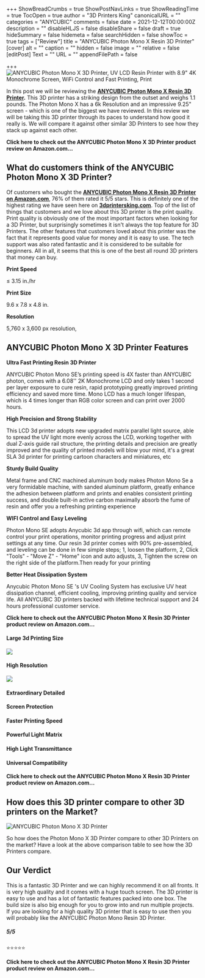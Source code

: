 +++
ShowBreadCrumbs = true
ShowPostNavLinks = true
ShowReadingTime = true
TocOpen = true
author = "3D Printers King"
canonicalURL = ""
categories = "ANYCUBIC"
comments = false
date = 2021-12-12T00:00:00Z
description = ""
disableHLJS = false
disableShare = false
draft = true
hideSummary = false
hidemeta = false
searchHidden = false
showToc = true
tags = ["Review"]
title = "ANYCUBIC Photon Mono X Resin 3D Printer"
[cover]
alt = ""
caption = ""
hidden = false
image = ""
relative = false
[editPost]
Text = ""
URL = ""
appendFilePath = false

+++
![ANYCUBIC Photon Mono X 3D Printer, UV LCD Resin Printer with 8.9" 4K Monochrome Screen, WiFi Control and Fast Printing, Print](https://images-na.ssl-images-amazon.com/images/I/61NfUXG4pLL._AC_UL604_SR604,400_.jpg)

In this post we will be reviewing the [**ANYCUBIC Photon Mono X Resin 3D Printer**](#)**.**  This 3D printer has a striking design from the outset and weighs 1.1 pounds.  The Photon Mono X has a 6k Resolution and an impressive 9.25" screen - which is one of the biggest we have reviewed.  In this review we will be taking this 3D printer through its paces to understand how good it really is.  We will compare it against other similar 3D Printers to see how they stack up against each other.

**Click here to check out the ANYCUBIC Photon Mono X 3D Printer product review on Amazon.com...**

## What do customers think of the ANYCUBIC Photon Mono X 3D Printer?

Of customers who bought the [**ANYCUBIC Photon Mono X Resin 3D Printer on Amazon.com**](), 76% of them rated it 5/5 stars.  This is definitely one of the highest rating we have seen here on [**3dprintersking.com**](3dprintersking.com).  Top of the list of things that customers and we love about this 3D printer is the print quality.  Print quality is obviously one of the most important factors when looking for a 3D Printer, but surprisingly sometimes it isn't always the top feature for 3D Printers.  The other features that customers loved about this printer was the fact that it represents good value for money and it is easy to use.  The tech support was also rated fantastic and it is considered to be suitable for beginners.  All in all, it seems that this is one of the best all round 3D printers that money can buy.

**Print Speed**

≤ 3.15 in./hr

**Print Size**

9\.6 x 7.8 x 4.8 in.

**Resolution**

5,760 x 3,600 px resolution,

## ANYCUBIC Photon Mono X 3D Printer Features

**Ultra Fast Printing Resin 3D Printer**

ANYCUBIC Photon Mono SE’s printing speed is 4X faster than ANYCUBIC photon, comes with a 6.08'' 2K Monochrome LCD and only takes 1 second per layer exposure to cure resin, rapid prototyping greatly improved printing efficiency and saved more time. Mono LCD has a much longer lifespan, which is 4 times longer than RGB color screen and can print over 2000 hours.

**High Precision and Strong Stability**

This LCD 3d printer adopts new upgraded matrix parallel light source, able to spread the UV light more evenly across the LCD, working together with dual Z-axis guide rail structure, the printing details and precision are greatly improved and the quality of printed models will blow your mind, it's a great SLA 3d printer for printing cartoon characters and miniatures, etc

**Sturdy Build Quality**

Metal frame and CNC machined aluminum body makes Photon Mono Se a very formidable machine, with sanded aluminum platform, greatly enhance the adhesion between platform and prints and enables consistent printing success, and double built-in active carbon maximally absorb the fume of resin and offer you a refreshing printing experience

**WIFI Control and Easy Leveling**

Photon Mono SE adopts Anycubic 3d app through wifi, which can remote control your print operations, monitor printing progress and adjust print settings at any time. Our resin 3d printer comes with 90% pre-assembled, and leveling can be done in few simple steps; 1, loosen the platform, 2, Click "Tools" - "Move Z" - "Home" icon and auto adjusts, 3, Tighten the screw on the right side of the platform.Then ready for your printing

**Better Heat Dissipation System**

Anycubic Photon Mono SE 's UV Cooling System has exclusive UV heat dissipation channel, efficient cooling, improving printing quality and service life. All ANYCUBIC 3D printers backed with lifetime technical support and 24 hours professional customer service.

**Click here to check out the ANYCUBIC Photon Mono X Resin 3D Printer product review on Amazon.com...**

#### Large 3d Printing Size

![](https://m.media-amazon.com/images/I/61Cqwxcu2WL._SX522_.jpg)

#### High Resolution

![](https://m.media-amazon.com/images/I/71hAur0PYzL._SX522_.jpg)

#### Extraordinary Detailed

#### Screen Protection

#### Faster Printing Speed

#### Powerful Light Matrix

#### High Light Transmittance

#### Universal Compatibility

**Click here to check out the ANYCUBIC Photon Mono X Resin 3D Printer product review on Amazon.com...**

## How does this 3D printer compare to other 3D printers on the Market?

![ANYCUBIC Photon Mono X 3D Printer](/uploads/anycubic-phon-mono-4k-comparison-with-photon-mono-x.png "ANYCUBIC Photon Mono X 3D Printer")

So how does the Photon Mono X 3D Printer compare to other 3D Printers on the market?  Have a look at the above comparison table to see how the 3D Printers compare.

## Our Verdict 

This is a fantastic 3D Printer and we can highly recommend it on all fronts.  It is very high quality and it comes with a huge touch screen.  The 3D printer is easy to use and has a lot of fantastic features packed into one box.  The build size is also big enough for you to grow into and run multiple projects.  If you are looking for a high quality 3D printer that is easy to use then you will probably like the ANYCUBIC Photon Mono Resin 3D Printer.

##### **5/5**

⭐⭐⭐⭐⭐  
  
**Click here to check out the ANYCUBIC Photon Mono X Resin 3D Printer product review on Amazon.com...**